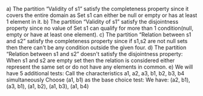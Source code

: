 a) The partition “Validity of s1” satisfy the completeness property since it covers the entire domain as Set s1 can either be null or empty or has at least 1 element in it.
b) The partition “Validity of s1” satisfy the disjointness property since no value of Set s1 can qualify for more than 1 condition(null, empty or have at least one element).
c) The partition “Relation between s1 and s2” satisfy the completeness property since if s1,s2 are not null sets then there can't be any condition outside the given four.
d) The partition “Relation between s1 and s2” doesn't satisfy the disjointness property: When s1 and s2 are empty set then the relation is considered either represent the same
set or do not have any elements in common.
e) We will have 5 additional tests:
Call the characteristics a1, a2, a3, b1, b2, b3, b4 simultaneously 
Choose (a1, b1) as the base choice test:
We have:
(a2, b1), (a3, b1), (a1, b2), (a1, b3), (a1, b4)
